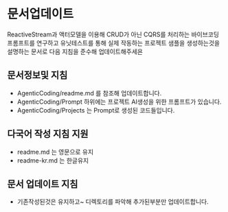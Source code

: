 # 문서업데이트

ReactiveStream과 액터모델을 이용해 CRUD가 아닌 CQRS를 처리하는 바이브코딩 프롬프트를 연구하고
유닛테스트를 통해 실제 작동하는 프로젝트 샘플을 생성하는것을 설명하는 문서로 다음 지침을 준수해 업데이트해주세욘

## 문서정보및 지침
- AgenticCoding/readme.md 를 참조해 업데이트합니다.
- AgenticCoding/Prompt 하위에는 프로젝트 AI생성을 위한 프롬프트가 있습니다.
- AgenticCoding/Projects 는 Prompt로 생성된 코드들입니다.

## 다국어 작성 지침 지원
- readme.md 는 영문으로 유지
- readme-kr.md 는 한글유지

## 문서 업데이트  지침
- 기존작성된것은 유지하고~ 디렉토리를 파악해 추가된부분만 업데이트합니다.


